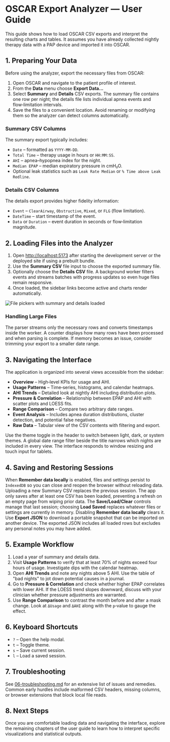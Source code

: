 # OSCAR Export Analyzer — User Guide

This guide shows how to load OSCAR CSV exports and interpret the resulting charts and tables. It assumes you have already collected nightly therapy data with a PAP device and imported it into OSCAR.

## 1. Preparing Your Data

Before using the analyzer, export the necessary files from OSCAR:

1. Open OSCAR and navigate to the patient profile of interest.
2. From the **Data** menu choose **Export Data...**
3. Select **Summary** and **Details** CSV exports. The summary file contains one row per night; the details file lists individual apnea events and flow‑limitation intervals.
4. Save the files to a convenient location. Avoid renaming or modifying them so the analyzer can detect columns automatically.

### Summary CSV Columns

The summary export typically includes:

- `Date` – formatted as `YYYY-MM-DD`.
- `Total Time` – therapy usage in hours or `HH:MM:SS`.
- `AHI` – apnea–hypopnea index for the night.
- `Median EPAP` – median expiratory pressure in cmH₂O.
- Optional leak statistics such as `Leak Rate Median` or `% Time above Leak Redline`.

### Details CSV Columns

The details export provides higher fidelity information:

- `Event` – `ClearAirway`, `Obstructive`, `Mixed`, or `FLG` (flow limitation).
- `DateTime` – start timestamp of the event.
- `Data` or `Duration` – event duration in seconds or flow‑limitation magnitude.

## 2. Loading Files into the Analyzer

1. Open <http://localhost:5173> after starting the development server or the deployed site if using a prebuilt bundle.
2. Use the **Summary CSV** file input to choose the exported summary file.
3. Optionally choose the **Details CSV** file. A background worker filters events and streams batches with progress updates so even huge files remain responsive.
4. Once loaded, the sidebar links become active and charts render automatically.

![File pickers with summary and details loaded](../images/getting-started-upload.png)

### Handling Large Files

The parser streams only the necessary rows and converts timestamps inside the worker. A counter displays how many rows have been processed and when parsing is complete. If memory becomes an issue, consider trimming your export to a smaller date range.

## 3. Navigating the Interface

The application is organized into several views accessible from the sidebar:

- **Overview** – High‑level KPIs for usage and AHI.
- **Usage Patterns** – Time‑series, histograms, and calendar heatmaps.
- **AHI Trends** – Detailed look at nightly AHI including distribution plots.
- **Pressure & Correlation** – Relationship between EPAP and AHI with scatter plots and LOESS fits.
- **Range Comparison** – Compare two arbitrary date ranges.
- **Event Analysis** – Includes apnea duration distributions, cluster detection, and potential false negatives.
- **Raw Data** – Tabular view of the CSV contents with filtering and export.

Use the theme toggle in the header to switch between light, dark, or system themes. A global date range filter beside the title narrows which nights are included in every view. The interface responds to window resizing and touch input for tablets.

## 4. Saving and Restoring Sessions

When **Remember data locally** is enabled, files and settings persist to `IndexedDB` so you can close and reopen the browser without reloading data. Uploading a new Summary CSV replaces the previous session. The app only saves after at least one CSV has been loaded, preventing a refresh on an empty page from wiping prior data. The **Save/Load/Clear** controls manage that last session; choosing **Load Saved** replaces whatever files or settings are currently in memory. Disabling **Remember data locally** clears it. Use **Export JSON** to download a portable snapshot that can be imported on another device. The exported JSON includes all loaded rows but excludes any personal notes you may have added.

## 5. Example Workflow

1. Load a year of summary and details data.
2. Visit **Usage Patterns** to verify that at least 70% of nights exceed four hours of usage. Investigate dips with the calendar heatmap.
3. Open **AHI Trends** and note any nights above 5 AHI. Use the table of "bad nights" to jot down potential causes in a journal.
4. Go to **Pressure & Correlation** and check whether higher EPAP correlates with lower AHI. If the LOESS trend slopes downward, discuss with your clinician whether pressure adjustments are warranted.
5. Use **Range Comparison** to contrast the month before and after a mask change. Look at `ΔUsage` and `ΔAHI` along with the `p`‑value to gauge the effect.

## 6. Keyboard Shortcuts

- `?` – Open the help modal.
- `t` – Toggle theme.
- `s` – Save current session.
- `l` – Load a saved session.

## 7. Troubleshooting

See [06-troubleshooting.md](06-troubleshooting.md) for an extensive list of issues and remedies. Common early hurdles include malformed CSV headers, missing columns, or browser extensions that block local file reads.

## 8. Next Steps

Once you are comfortable loading data and navigating the interface, explore the remaining chapters of the user guide to learn how to interpret specific visualizations and statistical outputs.
